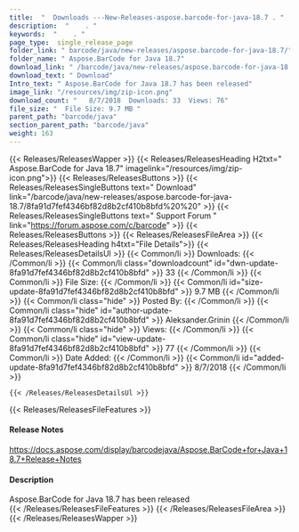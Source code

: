 ```yaml
---
title:  "  Downloads ---New-Releases-aspose.barcode-for-java-18.7 . " 
description:  "    . " 
keywords:  "    . " 
page_type:  single_release_page
folder_link: " barcode/java/new-releases/aspose.barcode-for-java-18.7/"
folder_name: " Aspose.BarCode for Java 18.7"
download_link: " /barcode/java/new-releases/aspose.barcode-for-java-18.7/8fa91d7fef4346bf82d8b2cf410b8bfd"
download_text: " Download"
Intro_text: " Aspose.BarCode for Java 18.7 has been released"
image_link: "/resources/img/zip-icon.png"
download_count: "   8/7/2018  Downloads: 33  Views: 76"
file_size: "  File Size: 9.7 MB "
parent_path: "barcode/java"
section_parent_path: "barcode/java"
weight: 163
---
```


{{< Releases/ReleasesWapper >}}
  {{< Releases/ReleasesHeading H2txt=" Aspose.BarCode for Java 18.7" imagelink="/resources/img/zip-icon.png">}}
  {{< Releases/ReleasesButtons >}}
    {{< Releases/ReleasesSingleButtons text=" Download" link="/barcode/java/new-releases/aspose.barcode-for-java-18.7/8fa91d7fef4346bf82d8b2cf410b8bfd%20%20" >}}
    {{< Releases/ReleasesSingleButtons text=" Support Forum " link="https://forum.aspose.com/c/barcode" >}}
  {{< Releases/ReleasesButtons >}}
  {{< Releases/ReleasesFileArea >}}
    {{< Releases/ReleasesHeading h4txt="File Details">}}
    {{< Releases/ReleasesDetailsUl >}}
            {{< Common/li  >}} Downloads: {{< /Common/li >}} 
      {{< Common/li class="downloadcount" id="dwn-update-8fa91d7fef4346bf82d8b2cf410b8bfd" >}} 33 {{< /Common/li >}} 
      {{< Common/li  >}} File Size: {{< /Common/li >}} 
      {{< Common/li id="size-update-8fa91d7fef4346bf82d8b2cf410b8bfd" >}} 9.7 MB {{< /Common/li >}} 
      {{< Common/li  class="hide" >}} Posted By: {{< /Common/li >}} 
      {{< Common/li class="hide" id="author-update-8fa91d7fef4346bf82d8b2cf410b8bfd" >}} Aleksander.Grinin {{< /Common/li >}} 
      {{< Common/li class="hide"  >}} Views: {{< /Common/li >}} 
      {{< Common/li class="hide" id="view-update-8fa91d7fef4346bf82d8b2cf410b8bfd" >}} 77 {{< /Common/li >}} 
      {{< Common/li  >}} Date Added: {{< /Common/li >}} 
      {{< Common/li id="added-update-8fa91d7fef4346bf82d8b2cf410b8bfd" >}} 8/7/2018 {{< /Common/li >}} 

    {{< /Releases/ReleasesDetailsUl >}}

  {{< Releases/ReleasesFileFeatures >}}
      <h4>Release Notes</h4><div><a href="https://docs.aspose.com/display/barcodejava/Aspose.BarCode+for+Java+18.7+Release+Notes">https://docs.aspose.com/display/barcodejava/Aspose.BarCode+for+Java+18.7+Release+Notes</a></div><h4>Description</h4><div class="HTMLDescription">Aspose.BarCode for Java 18.7 has been released</div>
  {{< /Releases/ReleasesFileFeatures >}}
 {{< /Releases/ReleasesFileArea >}}
{{< /Releases/ReleasesWapper >}}


